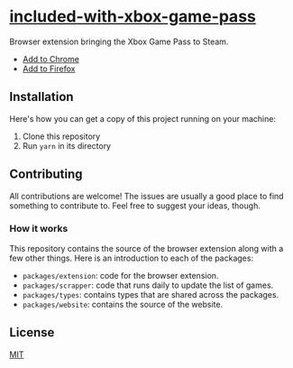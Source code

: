 # [included-with-xbox-game-pass](https://included-with-xbox-game-pass.gabin.app)

Browser extension bringing the Xbox Game Pass to Steam.

- [Add to Chrome](https://chrome.google.com/webstore/detail/included-with-xbox-game-p/acohddgjcjfelbhaodiebiabljoadldk)
- [Add to Firefox](https://addons.mozilla.org/addon/included-with-xbox-game-pass/)

## Installation

Here's how you can get a copy of this project running on your machine:

1. Clone this repository
2. Run `yarn` in its directory

## Contributing

All contributions are welcome!
The issues are usually a good place to find something to contribute to.
Feel free to suggest your ideas, though.

### How it works

This repository contains the source of the browser extension along with a few other things.
Here is an introduction to each of the packages:

- `packages/extension`: code for the browser extension.
- `packages/scrapper`: code that runs daily to update the list of games.
- `packages/types`: contains types that are shared across the packages.
- `packages/website`: contains the source of the website.

## License

[MIT](LICENSE)
